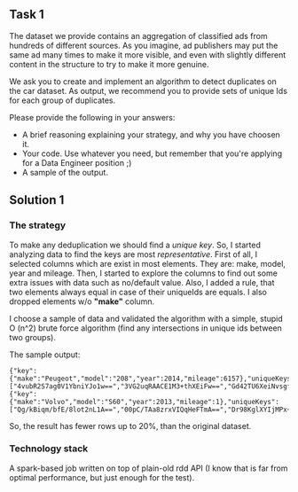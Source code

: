 
## Task 1

The dataset we provide contains an aggregation of classified ads from hundreds of different sources. As you imagine, ad publishers may put the same ad many times to make it more visible, and even with slightly different content in the structure to try to make it more genuine.

We ask you to create and implement an algorithm to detect duplicates on the car dataset. As output, we recommend you to provide sets of unique Ids for each group of duplicates.

Please provide the following in your answers:

* A brief reasoning explaining your strategy, and why you have choosen it.
* Your code. Use whatever you need, but remember that you're applying for a Data Engineer position ;)
* A sample of the output.

## Solution 1

### The strategy 

To make any deduplication we should find a _unique key_.
So, I started analyzing data to find the keys are most _representative_.
First of all, I selected columns which are exist in most elements. They are: make, model, year and mileage.
Then, I started to explore the columns to find out some extra issues with data such as no/default value. Also, I added a rule, that two elements always equal in case of their uniqueIds are equals.
I also dropped elements w/o **"make"** column.

I choose a sample of data and validated the algorithm with a simple, stupid O (n^2) brute force algorithm (find any intersections in unique ids between two groups).

The sample output:

```
{"key":{"make":"Peugeot","model":"208","year":2014,"mileage":6157},"uniqueKeys":["4vubR2S7ag0V1YbniYJo1w==","3VG2uqRAACE1M3+thXEiFw==","Gd42TU6XeiNvsgfwVkcsWQ=="]}
{"key":{"make":"Volvo","model":"S60","year":2013,"mileage":1},"uniqueKeys":["Qg/kBiqm/bfE/8lot2nL1A==","00pC/TAa8zrxVIQqHeFTmA==","Dr98KglXYIjMPx+JUEXMEw=="]}
```

So, the result has fewer rows up to 20%, than the original dataset.

### Technology stack

A spark-based job written on top of plain-old rdd API (I know that is far from optimal performance, but just enough for the test).


